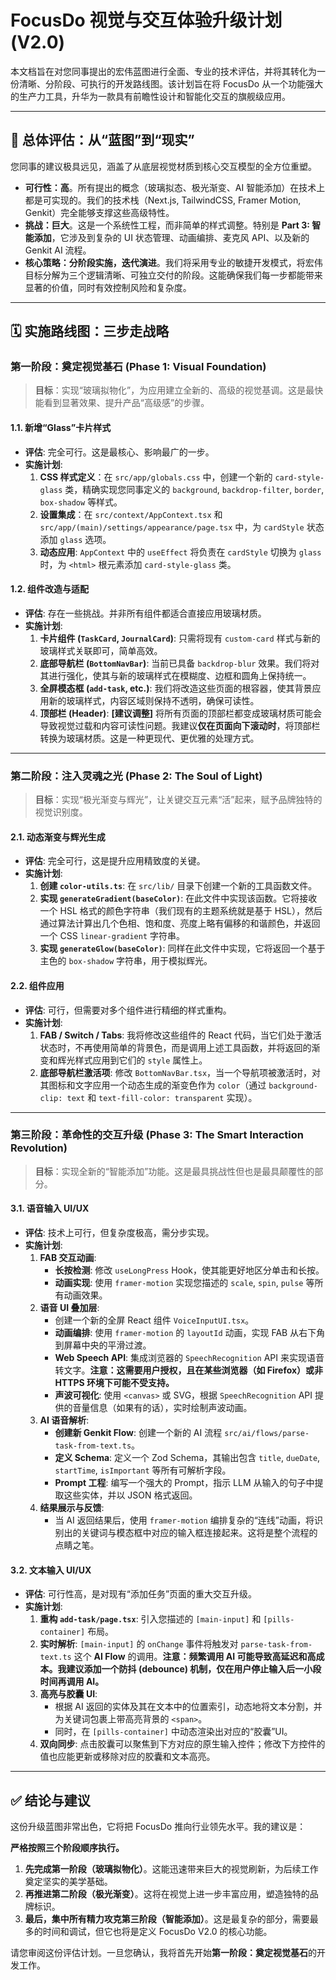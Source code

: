 
# FocusDo 视觉与交互体验升级计划 (V2.0)

本文档旨在对您同事提出的宏伟蓝图进行全面、专业的技术评估，并将其转化为一份清晰、分阶段、可执行的开发路线图。该计划旨在将 FocusDo 从一个功能强大的生产力工具，升华为一款具有前瞻性设计和智能化交互的旗舰级应用。

---

## 🧐 **总体评估：从“蓝图”到“现实”**

您同事的建议极具远见，涵盖了从底层视觉材质到核心交互模型的全方位重塑。

*   **可行性：高**。所有提出的概念（玻璃拟态、极光渐变、AI 智能添加）在技术上都是可实现的。我们的技术栈（Next.js, TailwindCSS, Framer Motion, Genkit）完全能够支撑这些高级特性。
*   **挑战：巨大**。这是一个系统性工程，而非简单的样式调整。特别是 **Part 3: 智能添加**，它涉及到复杂的 UI 状态管理、动画编排、麦克风 API、以及新的 Genkit AI 流程。
*   **核心策略：分阶段实施，迭代演进**。我们将采用专业的敏捷开发模式，将宏伟目标分解为三个逻辑清晰、可独立交付的阶段。这能确保我们每一步都能带来显著的价值，同时有效控制风险和复杂度。

---

## 🗓️ **实施路线图：三步走战略**

### **第一阶段：奠定视觉基石 (Phase 1: Visual Foundation)**

> **目标**：实现“玻璃拟物化”，为应用建立全新的、高级的视觉基调。这是最快能看到显著效果、提升产品“高级感”的步骤。

#### **1.1. 新增“Glass”卡片样式**
*   **评估**: 完全可行。这是最核心、影响最广的一步。
*   **实施计划**:
    1.  **CSS 样式定义**：在 `src/app/globals.css` 中，创建一个新的 `card-style-glass` 类，精确实现您同事定义的 `background`, `backdrop-filter`, `border`, `box-shadow` 等样式。
    2.  **设置集成**：在 `src/context/AppContext.tsx` 和 `src/app/(main)/settings/appearance/page.tsx` 中，为 `cardStyle` 状态添加 `glass` 选项。
    3.  **动态应用**: `AppContext` 中的 `useEffect` 将负责在 `cardStyle` 切换为 `glass` 时，为 `<html>` 根元素添加 `card-style-glass` 类。

#### **1.2. 组件改造与适配**
*   **评估**: 存在一些挑战。并非所有组件都适合直接应用玻璃材质。
*   **实施计划**:
    1.  **卡片组件 (`TaskCard`, `JournalCard`)**: 只需将现有 `custom-card` 样式与新的玻璃样式关联即可，简单高效。
    2.  **底部导航栏 (`BottomNavBar`)**: 当前已具备 `backdrop-blur` 效果。我们将对其进行强化，使其与新的玻璃样式在模糊度、边框和圆角上保持统一。
    3.  **全屏模态框 (`add-task`, etc.)**: 我们将改造这些页面的根容器，使其背景应用新的玻璃样式，内容区域则保持不透明，确保可读性。
    4.  **顶部栏 (Header)**: **[建议调整]** 将所有页面的顶部栏都变成玻璃材质可能会导致视觉过载和内容可读性问题。我建议**仅在页面向下滚动时**，将顶部栏转换为玻璃材质。这是一种更现代、更优雅的处理方式。

* * *

### **第二阶段：注入灵魂之光 (Phase 2: The Soul of Light)**

> **目标**：实现“极光渐变与辉光”，让关键交互元素“活”起来，赋予品牌独特的视觉识别度。

#### **2.1. 动态渐变与辉光生成**
*   **评估**: 完全可行，这是提升应用精致度的关键。
*   **实施计划**:
    1.  **创建 `color-utils.ts`**: 在 `src/lib/` 目录下创建一个新的工具函数文件。
    2.  **实现 `generateGradient(baseColor)`**: 在此文件中实现该函数。它将接收一个 HSL 格式的颜色字符串（我们现有的主题系统就是基于 HSL），然后通过算法计算出几个色相、饱和度、亮度上略有偏移的和谐颜色，并返回一个 CSS `linear-gradient` 字符串。
    3.  **实现 `generateGlow(baseColor)`**: 同样在此文件中实现，它将返回一个基于主色的 `box-shadow` 字符串，用于模拟辉光。

#### **2.2. 组件应用**
*   **评估**: 可行，但需要对多个组件进行精细的样式重构。
*   **实施计划**:
    1.  **FAB / Switch / Tabs**: 我将修改这些组件的 React 代码，当它们处于激活状态时，不再使用简单的背景色，而是调用上述工具函数，并将返回的渐变和辉光样式应用到它们的 `style` 属性上。
    2.  **底部导航栏激活项**: 修改 `BottomNavBar.tsx`，当一个导航项被激活时，对其图标和文字应用一个动态生成的渐变色作为 `color`（通过 `background-clip: text` 和 `text-fill-color: transparent` 实现）。

* * *

### **第三阶段：革命性的交互升级 (Phase 3: The Smart Interaction Revolution)**

> **目标**：实现全新的“智能添加”功能。这是最具挑战性但也是最具颠覆性的部分。

#### **3.1. 语音输入 UI/UX**
*   **评估**: 技术上可行，但复杂度极高，需分步实现。
*   **实施计划**:
    1.  **FAB 交互动画**:
        *   **长按检测**: 修改 `useLongPress` Hook，使其能更好地区分单击和长按。
        *   **动画实现**: 使用 `framer-motion` 实现您描述的 `scale`, `spin`, `pulse` 等所有动画效果。
    2.  **语音 UI 叠加层**:
        *   创建一个新的全屏 React 组件 `VoiceInputUI.tsx`。
        *   **动画编排**: 使用 `framer-motion` 的 `layoutId` 动画，实现 FAB 从右下角到屏幕中央的平滑过渡。
        *   **Web Speech API**: 集成浏览器的 `SpeechRecognition` API 来实现语音转文字。**注意：这需要用户授权，且在某些浏览器（如 Firefox）或非 HTTPS 环境下可能不受支持。**
        *   **声波可视化**: 使用 `<canvas>` 或 SVG，根据 `SpeechRecognition` API 提供的音量信息（如果有的话），实时绘制声波动画。
    3.  **AI 语音解析**:
        *   **创建新 Genkit Flow**: 创建一个新的 AI 流程 `src/ai/flows/parse-task-from-text.ts`。
        *   **定义 Schema**: 定义一个 Zod Schema，其输出包含 `title`, `dueDate`, `startTime`, `isImportant` 等所有可解析字段。
        *   **Prompt 工程**: 编写一个强大的 Prompt，指示 LLM 从输入的句子中提取这些实体，并以 JSON 格式返回。
    4.  **结果展示与反馈**:
        *   当 AI 返回结果后，使用 `framer-motion` 编排复杂的“连线”动画，将识别出的关键词与模态框中对应的输入框连接起来。这将是整个流程的点睛之笔。

#### **3.2. 文本输入 UI/UX**
*   **评估**: 可行性高，是对现有“添加任务”页面的重大交互升级。
*   **实施计划**:
    1.  **重构 `add-task/page.tsx`**: 引入您描述的 `[main-input]` 和 `[pills-container]` 布局。
    2.  **实时解析**: `[main-input]` 的 `onChange` 事件将触发对 `parse-task-from-text.ts` 这个 **AI Flow** 的调用。**注意：频繁调用 AI 可能导致高延迟和高成本。我建议添加一个防抖 (debounce) 机制，仅在用户停止输入后一小段时间再调用 AI。**
    3.  **高亮与胶囊 UI**:
        *   根据 AI 返回的实体及其在文本中的位置索引，动态地将文本分割，并为关键词包裹上带高亮背景的 `<span>`。
        *   同时，在 `[pills-container]` 中动态渲染出对应的“胶囊”UI。
    4.  **双向同步**: 点击胶囊可以聚焦到下方对应的原生输入控件；修改下方控件的值也应能更新或移除对应的胶囊和文本高亮。

---

## ✅ **结论与建议**

这份升级蓝图非常出色，它将把 FocusDo 推向行业领先水平。我的建议是：

**严格按照三个阶段顺序执行。**

1.  **先完成第一阶段（玻璃拟物化）**。这能迅速带来巨大的视觉刷新，为后续工作奠定坚实的美学基础。
2.  **再推进第二阶段（极光渐变）**。这将在视觉上进一步丰富应用，塑造独特的品牌标识。
3.  **最后，集中所有精力攻克第三阶段（智能添加）**。这是最复杂的部分，需要最多的时间和调试，但它也将是定义 FocusDo V2.0 的核心功能。

请您审阅这份评估计划。一旦您确认，我将首先开始**第一阶段：奠定视觉基石**的开发工作。
